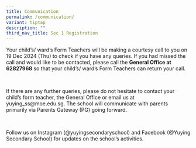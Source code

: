 ```yaml
---
title: Communication
permalink: /communication/
variant: tiptap
description: ""
third_nav_title: Sec 1 Registration
---
```

<p>Your child’s/ ward’s Form Teachers will be making a courtesy call to you
on 19 Dec 2024 (Thu) to check if you have any queries. If you had missed
the call and would like to be contacted, please call the <strong>General Office at 62827968</strong> so
that your child’s/ ward’s Form Teachers can return your call.&nbsp;</p>
<p>&nbsp;</p>
<p>If there are any further queries, please do not hesitate to contact your
child’s form teacher, the General Office or email us at <a rel="noopener noreferrer nofollow" target="_blank">yuying_ss@moe.edu.sg</a>.
The school will communicate with parents primarily via Parents Gateway
(PG) going forward.</p>
<p>&nbsp;</p>
<p>Follow us on Instagram (@yuyingsecondaryschool) and Facebook (@Yuying
Secondary School) for updates on the school’s activities.</p>
